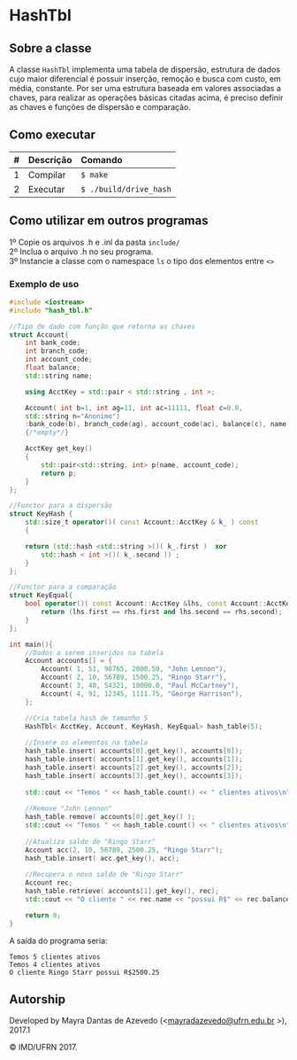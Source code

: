 # HashTbl

## Sobre a classe

A classe ```HashTbl``` implementa uma tabela de dispersão, estrutura de dados cujo maior diferencial é possuir inserção, remoção e busca com custo, em média, constante. Por ser uma estrutura baseada em valores associadas a chaves, para realizar as operações básicas citadas acima, é preciso definir as chaves e funções de dispersão e comparação.

## Como executar

| #       | Descrição           | Comando  |
| :------------- |:-------------| :-----|
| 1      | Compilar | ```$ make``` |
| 2      | Executar   | ```$ ./build/drive_hash``` |

## Como utilizar em outros programas

1º Copie os arquivos .h e .inl da pasta ```include/```<br/>
2º Inclua o arquivo .h no seu programa.<br/>
3º Instancie a classe com o namespace ```ls```  o tipo dos elementos entre ```<>```

### Exemplo de uso
```cpp
#include <iostream>
#include "hash_tbl.h"

//Tipo de dado com função que retorna as chaves
struct Account{
    int bank_code;
    int branch_code;
    int account_code;
    float balance;
    std::string name;

    using AcctKey = std::pair < std::string , int >;

    Account( int b=1, int ag=11, int ac=11111, float c=0.0, 
    std::string n="Anonimo")
    :bank_code(b), branch_code(ag), account_code(ac), balance(c), name(n)
    {/*empty*/}

    AcctKey get_key()
    {
        std::pair<std::string, int> p(name, account_code);
        return p; 
    }
};

//Functor para a dispersão
struct KeyHash {
    std::size_t operator()( const Account::AcctKey & k_ ) const
    {

    return (std::hash <std::string >()( k_.first )  xor
        std::hash < int >()( k_.second )) ;
    }
};

//Functor para a comparação
struct KeyEqual{
    bool operator()( const Account::AcctKey &lhs, const Account::AcctKey &rhs) const{
        return (lhs.first == rhs.first and lhs.second == rhs.second);
    }
};

int main(){
    //Dados a serem inseridos na tabela
    Account accounts[] = {
        Account( 1, 51, 98765, 2000.50, "John Lennon"),
        Account( 2, 10, 56789, 1500.25, "Ringo Starr"),
        Account( 3, 40, 54321, 10000.0, "Paul McCartney"),
        Account( 4, 91, 12345, 1111.75, "George Harrison"),
    };

    //Cria tabela hash de tamanho 5
    HashTbl< AcctKey, Account, KeyHash, KeyEqual> hash_table(5);
    
    //Insere os elementos na tabela
    hash_table.insert( accounts[0].get_key(), accounts[0]);
    hash_table.insert( accounts[1].get_key(), accounts[1]);
    hash_table.insert( accounts[2].get_key(), accounts[2]);
    hash_table.insert( accounts[3].get_key(), accounts[3]);
    
    std::cout << "Temos " << hash_table.count() << " clientes ativos\n";
    
    //Remove "John Lennon"
    hash_table.remove( accounts[0].get_key() );
    std::cout << "Temos " << hash_table.count() << " clientes ativos\n";
    
    //Atualiza saldo de "Ringo Starr" 
    Account acc(2, 10, 56789, 2500.25, "Ringo Starr");
    hash_table.insert( acc.get_key(), acc);
    
    //Recupera o novo saldo de "Ringo Starr"
    Account rec;
    hash_table.retrieve( accounts[1].get_key(), rec);
    std::cout << "O cliente " << rec.name << "possui R$" << rec.balance << std::endl;

    return 0;
}
```

A saída do programa seria:
```
Temos 5 clientes ativos
Temos 4 clientes ativos
O cliente Ringo Starr possui R$2500.25
```


## Autorship

Developed by Mayra Dantas de Azevedo (<mayradazevedo@ufrn.edu.br >), 2017.1

&copy; IMD/UFRN 2017.

